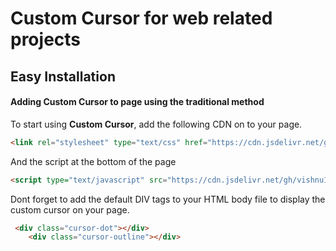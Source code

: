 # Custom Cursor for web related projects 

## Easy Installation


#### Adding Custom Cursor to  page using the traditional method

To start using **Custom Cursor**, add the following CDN  on to your page.

```html
<link rel="stylesheet" type="text/css" href="https://cdn.jsdelivr.net/gh/vishnu1100/ContentDeliveryNetwork/Custom_Cursor/styles.css">
```

And the script at the bottom of the page


```html
<script type="text/javascript" src="https://cdn.jsdelivr.net/gh/vishnu1100/ContentDeliveryNetwork/Custom_Cursor/scripts.js"></script>
```

Dont forget to add the default DIV tags to your HTML body  file to display the custom cursor on your page.


```html
 <div class="cursor-dot"></div>
    <div class="cursor-outline"></div>
```